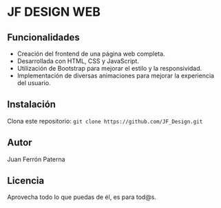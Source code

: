# JF DESIGN  WEB


## Funcionalidades

- Creación del frontend de una página web completa.
- Desarrollada con HTML, CSS y JavaScript.
- Utilización de Bootstrap para mejorar el estilo y la responsividad.
- Implementación de diversas animaciones para mejorar la experiencia del usuario.

## Instalación

Clona este repositorio: `git clone https://github.com/JF_Design.git`


## Autor

Juan Ferrón Paterna

## Licencia

Aprovecha todo lo que puedas de él, es para tod@s.

